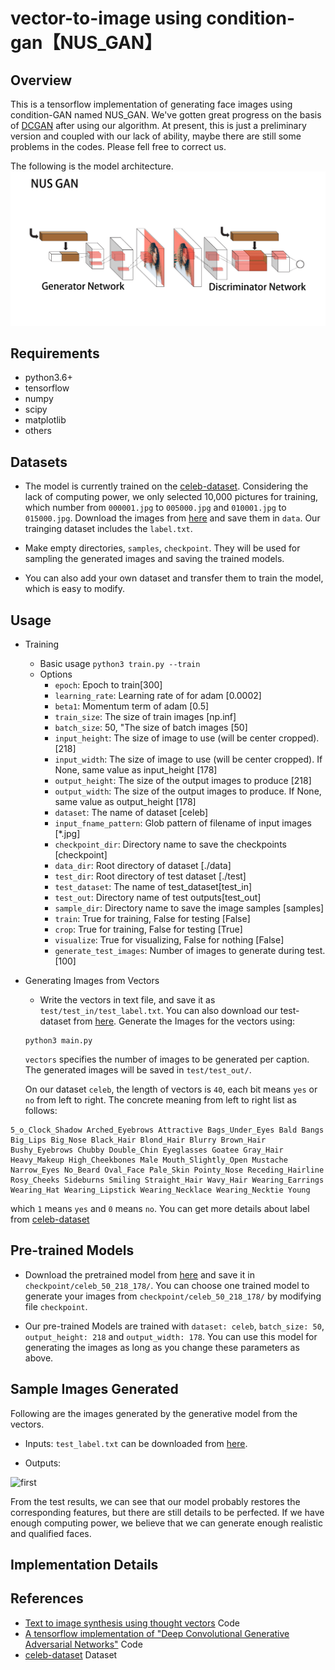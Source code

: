 # vector-to-image using condition-gan【NUS_GAN】
## Overview
This is a tensorflow implementation of generating face images using condition-GAN named NUS_GAN. We've gotten great progress on the basis of [DCGAN](https://github.com/carpedm20/DCGAN-tensorflow) after using our algorithm. At present, this is just a preliminary version and coupled with our lack of ability, maybe there are still some problems in the codes. Please fell free to correct us.

The following is the model architecture. 
![model](./includes/nus_gan_model.jpg)

## Requirements
- python3.6+
- tensorflow
- numpy 
- scipy
- matplotlib
- others

## Datasets
- The model is currently trained on the [celeb-dataset](http://mmlab.ie.cuhk.edu.hk/projects/CelebA.html). Considering the lack of computing power, we only selected 10,000 pictures for training, which number from ```000001.jpg``` to ```005000.jpg``` and ```010001.jpg``` to ```015000.jpg```. Download the images from [here](https://drive.google.com/open?id=1OBhGbYCgXVdTdGxZrDmO-ntsnPUhVaVr) and save them in ```data```.  Our trainging dataset includes the ```label.txt```. 

- Make empty directories, ```samples```, ```checkpoint```. They will be used for sampling the generated images and saving the trained models.

- You can also add your own dataset and transfer them to train the model, which is easy to modify.


## Usage
- Training
  * Basic usage `python3 train.py --train`
  * Options
    - `epoch`: Epoch to train[300]
    - `learning_rate`: Learning rate of for adam [0.0002]
    - `beta1`: Momentum term of adam [0.5]
    - `train_size`: The size of train images [np.inf]
    - `batch_size`: 50, "The size of batch images [50]
    - `input_height`: The size of image to use (will be center cropped). [218]
    - `input_width`: The size of image to use (will be center cropped). If None, same value as input_height [178]
    - `output_height`: The size of the output images to produce [218]
    - `output_width`: The size of the output images to produce. If None, same value as output_height [178]
    - `dataset`: The name of dataset [celeb]
    - `input_fname_pattern`: Glob pattern of filename of input images [*.jpg]
    - `checkpoint_dir`: Directory name to save the checkpoints [checkpoint]
    - `data_dir`: Root directory of dataset [./data]
    - `test_dir`: Root directory of test dataset [./test]
    - `test_dataset`: The name of test_dataset[test_in]
    - `test_out`: Directory name of test outputs[test_out]
    - `sample_dir`: Directory name to save the image samples [samples]
    - `train`: True for training, False for testing [False]
    - `crop`: True for training, False for testing [True]
    - `visualize`: True for visualizing, False for nothing [False]
    - `generate_test_images`: Number of images to generate during test. [100]
    
- Generating Images from Vectors
  * Write the vectors in text file, and save it as ```test/test_in/test_label.txt```. You can also download our test-dataset from [here](https://drive.google.com/open?id=1surDNUddnhMAHV0uvfkJjq1QWu0cRz0P). Generate the Images for the vectors using:
  ```
  python3 main.py
  ```
   ```vectors``` specifies the number of images to be generated per caption. The generated images will be saved in ```test/test_out/```. 
   
   On our dataset ```celeb```, the length of vectors is ```40```, each bit means ```yes``` or ```no``` from left to right. The concrete meaning from left to right list as follows:
 ```
 5_o_Clock_Shadow Arched_Eyebrows Attractive Bags_Under_Eyes Bald Bangs Big_Lips Big_Nose Black_Hair Blond_Hair Blurry Brown_Hair Bushy_Eyebrows Chubby Double_Chin Eyeglasses Goatee Gray_Hair Heavy_Makeup High_Cheekbones Male Mouth_Slightly_Open Mustache Narrow_Eyes No_Beard Oval_Face Pale_Skin Pointy_Nose Receding_Hairline Rosy_Cheeks Sideburns Smiling Straight_Hair Wavy_Hair Wearing_Earrings Wearing_Hat Wearing_Lipstick Wearing_Necklace Wearing_Necktie Young
 ```
 which ```1``` means ```yes``` and ```0``` means ```no```. You can get more details about label from [celeb-dataset](http://mmlab.ie.cuhk.edu.hk/projects/CelebA.html)

## Pre-trained Models
- Download the pretrained model from [here](https://drive.google.com/open?id=1s0Uty5ZKcwhIK-V64V5iNIdTRDu-bgfY) and save it in ```checkpoint/celeb_50_218_178/```. You can choose one trained model to generate your images from ```checkpoint/celeb_50_218_178/``` by modifying file ```checkpoint```. 

- Our pre-trained Models are trained with ```dataset: celeb```, ```batch_size: 50```, ```output_height: 218``` and ```output_width: 178```. You can use this model for generating the images as long as you change these parameters as above.


## Sample Images Generated
Following are the images generated by the generative model from the vectors.

- Inputs: ```test_label.txt``` can be downloaded from [here](https://drive.google.com/open?id=1GhTx0D4jfHohK3Wjt0RowvxhgLSYdKPS).

- Outputs:

![first](./includes/test_out.png)

From the test results, we can see that our model probably restores the corresponding features, but there are still details to be perfected. If we have enough computing power, we believe that we can generate enough realistic and qualified faces.


## Implementation Details


## References
- [Text to image synthesis using thought vectors](https://github.com/paarthneekhara/text-to-image) Code
- [A tensorflow implementation of "Deep Convolutional Generative Adversarial Networks"](https://github.com/carpedm20/DCGAN-tensorflow) Code
- [celeb-dataset](http://mmlab.ie.cuhk.edu.hk/projects/CelebA.html) Dataset

